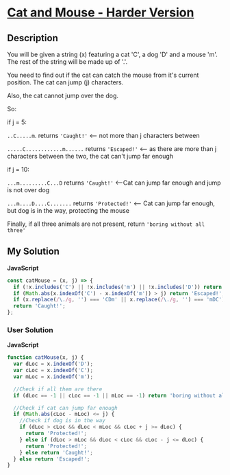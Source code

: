 # [Cat and Mouse - Harder Version](https://www.codewars.com/kata/57ee2a1b7b45efcf700001bf)

## Description

You will be given a string (x) featuring a cat 'C', a dog 'D' and a mouse 'm'. The rest of the string will be made up of '.'.

You need to find out if the cat can catch the mouse from it's current position. The cat can jump (j) characters.

Also, the cat cannot jump over the dog.

So:

if j = 5:

`..C.....m`. returns `'Caught!'` <-- not more than j characters between

`.....C............m......` returns `'Escaped!'` <-- as there are more than j characters between the two, the cat can't jump far enough

if j = 10:

`...m.........C...D` returns `'Caught!'` <--Cat can jump far enough and jump is not over dog

`...m....D....C.......` returns `'Protected!'` <-- Cat can jump far enough, but dog is in the way, protecting the mouse

Finally, if all three animals are not present, return `'boring without all three'`

## My Solution

**JavaScript**

```js
const catMouse = (x, j) => {
  if (!x.includes('C') || !x.includes('m') || !x.includes('D')) return 'boring without all three';
  if (Math.abs(x.indexOf('C') - x.indexOf('m')) > j) return 'Escaped!';
  if (x.replace(/\./g, '') === 'CDm' || x.replace(/\./g, '') === 'mDC') return 'Protected!';
  return 'Caught!';
};
```

### User Solution

**JavaScript**

```js
function catMouse(x, j) {
  var dLoc = x.indexOf('D');
  var cLoc = x.indexOf('C');
  var mLoc = x.indexOf('m');

  //Check if all them are there
  if (dLoc == -1 || cLoc == -1 || mLoc == -1) return 'boring without all three';

  //Check if cat can jump far enough
  if (Math.abs(cLoc - mLoc) <= j) {
    //Check if dog is in the way
    if (dLoc > cLoc && dLoc < mLoc && cLoc + j >= dLoc) {
      return 'Protected!';
    } else if (dLoc > mLoc && dLoc < cLoc && cLoc - j <= dLoc) {
      return 'Protected!';
    } else return 'Caught!';
  } else return 'Escaped!';
}
```
